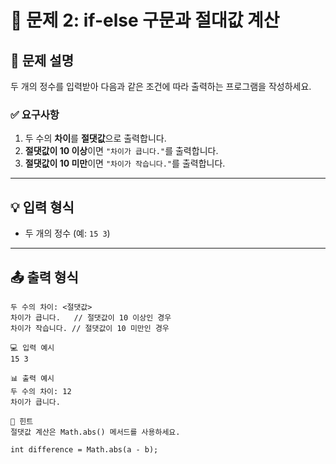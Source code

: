 # 📘 문제 2: if-else 구문과 절대값 계산

## 📝 문제 설명
두 개의 정수를 입력받아 다음과 같은 조건에 따라 출력하는 프로그램을 작성하세요.

### ✅ 요구사항
1. 두 수의 **차이**를 **절댓값**으로 출력합니다.
2. **절댓값이 10 이상**이면 `"차이가 큽니다."`를 출력합니다.
3. **절댓값이 10 미만**이면 `"차이가 작습니다."`를 출력합니다.

---

## 💡 입력 형식
- 두 개의 정수 (예: `15 3`)

---

## 📤 출력 형식
```plaintext
두 수의 차이: <절댓값>
차이가 큽니다.   // 절댓값이 10 이상인 경우
차이가 작습니다. // 절댓값이 10 미만인 경우

💻 입력 예시
15 3

📊 출력 예시
두 수의 차이: 12
차이가 큽니다.

💬 힌트
절댓값 계산은 Math.abs() 메서드를 사용하세요.

int difference = Math.abs(a - b);
